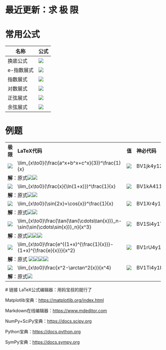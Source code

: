 # 最近更新：求 极 限
# 常用公式
|名称|公式|
|-|-|
|换底公式|![](https://latex.codecogs.com/gif.latex?a^b=e^{b\ln{a}})|
|e-指数展式|![](https://latex.codecogs.com/gif.latex?\lim_{x\to0}e^x=\lim_{x\to0}(1+x+\frac{x^2}{2!}+\frac{x^3}{3!}+\cdots)=\lim_{x\to0}\sum_{n=0}^{\infty}\frac{x^n}{n!})|
|指数展式|![](https://latex.codecogs.com/gif.latex?\lim_{x\to0}a^x=\lim_{x\to0}(1+x\ln{a}+\frac{x^2\ln^2{a}}{2!}+\frac{x^3\ln^3{a}}{3!}+\cdots)=\lim_{x\to0}\sum_{n=0}^{\infty}\frac{x^n\ln^n{a}}{n!})|
|对数展式|![](https://latex.codecogs.com/gif.latex?\lim_{x\to0}\ln(1+x)=\lim_{x\to0}(x-\frac{x^2}{2}+\frac{x^3}{3}-\frac{x^4}{4}+\cdots)=\lim_{x\to0}\sum_{n=1}^{\infty}\frac{(-1)^{n-1}x^n}{n})|
|正弦展式|![](https://latex.codecogs.com/gif.latex?\lim_{x\to0}\sin{x}=\lim_{x\to0}(x-\frac{x^3}{3!}+\frac{x^5}{5!}-\frac{x^7}{7!}+\cdots)=\lim_{x\to0}\sum_{n=1}^{\infty}\frac{(-1)^{n-1}x^{2n-1}}{(2n-1)!}  )|
|余弦展式|![](https://latex.codecogs.com/gif.latex?\lim_{x\to0}\cos{x}=\lim_{x\to0}(1-\frac{x^2}{2!}+\frac{x^4}{4!}-\frac{x^6}{6!}+\cdots)=\lim_{x\to0}\sum_{n=1}^{\infty}\frac{(-1)^{n-1}x^{2n-2}}{(2n-2)!}  )|

# 例题
<table>

<tr><td><strong>极限</strong></td><td><strong>LaTeX代码</strong></td><td><strong>值</strong></td><td><strong>神必代码</strong></td></tr>

<tr><td><img src="https://latex.codecogs.com/gif.latex?\lim_{x\to0}(\frac{a^x+b^x+c^x}{3})^\frac{1}{x}"/></td><td>\lim_{x\to0}(\frac{a^x+b^x+c^x}{3})^\frac{1}{x}</td><td><img src="https://latex.codecogs.com/gif.latex?\sqrt[3]{abc}"/></td><td>BV1jk4y127Ta</td></tr>
<tr><td colspan="4"><strong>解</strong>：原式<img src="https://latex.codecogs.com/gif.latex?=\lim_{x\to0}\exp\{\frac{\ln\frac{1}{3}(a^x+b^x+c^x)}{x}\}=\lim_{x\to0}\exp\{\frac{\ln\frac{1}{3}(1+x\ln{a}+1+x\ln{b}+1+x\ln{c}+o(x))}{x}\}"/><img src="https://latex.codecogs.com/gif.latex?=\lim_{x\to0}\exp\{\frac{\ln(1+\frac{1}{3}x\ln{abc}+o(x))}{x}\}=\lim_{x\to0}\exp\{\frac{\frac{1}{3}x\ln{abc}+o(x)}{x}\}=\sqrt[3]{abc}"/>

<tr><td><img src="https://latex.codecogs.com/gif.latex?\lim_{x\to0}(\frac{x}{\ln(1+x)})^\frac{1}{x}"/></td><td>\lim_{x\to0}(\frac{x}{\ln(1+x)})^\frac{1}{x}</td><td><img src="https://latex.codecogs.com/gif.latex?e^\frac{1}{2}"/></td><td>BV1kA411T7KH</td></tr>
<tr><td colspan="4"><strong>解</strong>：原式<img src="https://latex.codecogs.com/gif.latex?=\lim_{x\to0}(\frac{x}{\ln(1+x)})^{\frac{1}{\frac{x}{\ln(1+x)}-1}(\frac{x}{\ln(1+x)}-1)\frac{1}{x}}=\lim_{x\to0}\exp\{\frac{x-\ln(1+x)}{x\ln(1+x)}\}"/><img src="https://latex.codecogs.com/gif.latex?=\lim_{x\to0}\frac{x-(x-\frac{x^2}{2}+o(x^2))}{x(x-\frac{x^2}{2}+o(x^2))}=\frac{1}{2}"/>

<tr><td><img src="https://latex.codecogs.com/gif.latex?\lim_{x\to0}(\sin{2x}+\cos{x})^\frac{1}{x}"/></td><td>\lim_{x\to0}(\sin{2x}+\cos{x})^\frac{1}{x}</td><td><img src="https://latex.codecogs.com/gif.latex?e^2"/></td><td>BV1Xr4y1A7Ba</td></tr>
<tr><td colspan="4"><strong>解</strong>：原式<img src="https://latex.codecogs.com/gif.latex?=\lim_{x\to0}(2\sin{x}\cos{x}+\cos{x})^\frac{1}{x}=\lim_{x\to0}(1+2\sin{x})^\frac{1}{x}\cos{x}^\frac{1}{x}"/><img src="https://latex.codecogs.com/gif.latex?=\lim_{x\to0}e^{\frac{2\sin{x}}{x}}\exp\{\frac{\cos{x}-1}{x}\}=e^2e^0=e^2"/>

<tr><td><img src="https://latex.codecogs.com/gif.latex?\lim_{x\to0}\frac{\tan(\tan(\cdots\tan{x}))_n-\sin(\sin(\cdots\sin{x}))_n}{x^3}"/></td><td>\lim_{x\to0}\frac{\tan(\tan(\cdots\tan{x}))_n-\sin(\sin(\cdots\sin{x}))_n}{x^3}</td><td><img src="https://latex.codecogs.com/gif.latex?\frac{n}{2}"/></td><td>BV1Si4y1T7dK</td></tr><tr><td colspan="4"><strong>解</strong>：原式<img src="https://latex.codecogs.com/gif.latex?=\lim_{x\to0}\frac{\tan(\cdots\tan(x+\frac{1}{3}x^3+o(x^3)))_{n-1}-\sin(\cdots\sin(x-\frac{1}{6}x^3+o(x^3)))_{n-1}}{x^3}"/><img src="https://latex.codecogs.com/gif.latex?=\lim_{x\to0}\frac{\tan(\cdots\tan(x+\frac{2}{3}x^3+o(x^3)))_{n-2}-\sin(\cdots\sin(x-\frac{1}{3}x^3+o(x^3)))_{n-2}}{x^3}"/><img src="https://latex.codecogs.com/gif.latex?=\cdots=\lim_{x\to0}x+\frac{x+\frac{n}{3}x^3+o(x^3)-(x-\frac{n}{6}x^3+o(x^3))}{x^3}=\frac{n}{2}"/>

<tr><td><img src="https://latex.codecogs.com/gif.latex?\lim_{x\to0}\frac{e^{(1+x)^{\frac{1}{x}}}-(1+x)^{\frac{e}{x}}}{x^2}"/></td><td>\lim_{x\to0}\frac{e^{(1+x)^{\frac{1}{x}}}-(1+x)^{\frac{e}{x}}}{x^2}</td><td><img src="https://latex.codecogs.com/gif.latex?\frac{1}{8}e^{e+1}"/></td><td>BV1rU4y147nc</td></tr><tr><td colspan="4"><strong>解</strong>：原式
<img src="https://latex.codecogs.com/gif.latex?=\lim_{x\to0}\frac{e^{\exp\{\frac{\ln(1+x)}{x}\}}-e^{\frac{e\ln(1+x)}{x}}}{x^2}=\lim_{x\to0}\frac{e^{\exp\{1-\frac{x}{2}+\frac{x^2}{3}+o(x^2)\}}-e^{e(1-\frac{x}{2}+\frac{x^2}{3}+o(x^2))}}{x^2}"/><img src="https://latex.codecogs.com/gif.latex?=\lim_{x\to0}\frac{e^{e(1+(-\frac{x}{2}+\frac{x^2}{3})+\frac{1}{2}(-\frac{x}{2}+\frac{x^2}{3})^2+o(x^2))}-e^{e(1-\frac{x}{2}+\frac{x^2}{3}+o(x^2))}}{x^2}"/><img src="https://latex.codecogs.com/gif.latex?=\lim_{x\to0}e^{e(1-\frac{x}{2}+\frac{x^2}{3})}\frac{e^{e(\frac{x^2}{8}+o(x^2))}-e^{o(x^2)}}{x^2}=\lim_{x\to0}e^e\frac{1+\frac{ex^2}{8}+o(x^2)-(1+o(x^2))}{x^2}"/><img src="https://latex.codecogs.com/gif.latex?=\frac{1}{8}e^{e+1}"/>

<tr><td><img src="https://latex.codecogs.com/gif.latex?\lim_{x\to0}\frac{x^2-\arctan^2{x}}{x^4}"/></td><td>\lim_{x\to0}\frac{x^2-\arctan^2{x}}{x^4}</td><td><img src="https://latex.codecogs.com/gif.latex?\frac{2}{3}"/></td><td>BV1Ti4y1F7aM</td></tr><tr><td colspan="4"><strong>解</strong>：原式<img src="https://latex.codecogs.com/gif.latex?=\lim_{x\to0}\frac{x^2-(x-\frac{x^3}{3}+o(x^3))^2}{x^4}=\lim_{x\to0}\frac{x^2-(x^2-\frac{2}{3}x^4+o(x^4))}{x^4}=\frac{2}{3}"/>

</table># 链接
LaTeX公式编辑器：用妈宝叔的就行了

Matplotlib宝典：https://matplotlib.org/index.html

Markdown在线编辑器：https://www.mdeditor.com

NumPy+SciPy宝典：https://docs.scipy.org

Python宝典：https://docs.python.org

SymPy宝典：https://docs.sympy.org
